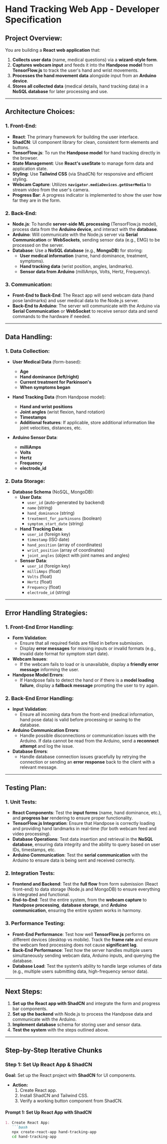 # Hand Tracking Web App - Developer Specification

## Project Overview:
You are building a **React web application** that:
1. **Collects user data** (name, medical questions) via a **wizard-style form**.
2. **Captures webcam input** and feeds it into the **Handpose model** from **TensorFlow.js** to track the user's hand and wrist movements.
3. **Processes the hand movement data** alongside input from an **Arduino device**.
4. **Stores all collected data** (medical details, hand tracking data) in a **NoSQL database** for later processing and use.

---

## Architecture Choices:

### 1. Front-End:
- **React**: The primary framework for building the user interface.
- **ShadCN**: UI component library for clean, consistent form elements and buttons.
- **TensorFlow.js**: To run the **Handpose model** for hand tracking directly in the browser.
- **State Management**: Use **React's useState** to manage form data and application state.
- **Styling**: Use **Tailwind CSS** (via ShadCN) for responsive and efficient styling.
- **Webcam Capture**: Utilizes **`navigator.mediaDevices.getUserMedia`** to stream video from the user's camera.
- **Progress Bar**: A progress indicator is implemented to show the user how far they are in the form.

### 2. Back-End:
- **Node.js**: To handle **server-side ML processing** (TensorFlow.js model), process data from the **Arduino device**, and interact with the **database**.
- **Arduino**: Will communicate with the Node.js server via **Serial Communication** or **WebSockets**, sending sensor data (e.g., EMG) to be processed on the server.
- **Database**: Use a **NoSQL database** (e.g., **MongoDB**) for storing:
  - **User medical information** (name, hand dominance, treatment, symptoms).
  - **Hand tracking data** (wrist position, angles, landmarks).
  - **Sensor data from Arduino** (milliAmps, Volts, Hertz, Frequency).

### 3. Communication:
- **Front-End to Back-End**: The React app will send webcam data (hand pose landmarks) and user medical data to the Node.js server.
- **Back-End to Arduino**: The server will communicate with the Arduino via **Serial Communication** or **WebSocket** to receive sensor data and send commands to the hardware if needed.

---

## Data Handling:

### 1. Data Collection:
- **User Medical Data** (form-based):
  - **Age**
  - **Hand dominance (left/right)**
  - **Current treatment for Parkinson's**
  - **When symptoms began**

- **Hand Tracking Data** (from Handpose model):
  - **Hand and wrist positions**
  - **Joint angles** (wrist flexion, hand rotation)
  - **Timestamps**
  - **Additional features**: If applicable, store additional information like joint velocities, distances, etc.

- **Arduino Sensor Data**:
  - **milliAmps**
  - **Volts**
  - **Hertz**
  - **Frequency**
  - **electrode_id**

### 2. Data Storage:
- **Database Schema** (NoSQL, MongoDB):
  - **User Data**:
    - `user_id` (auto-generated by backend)
    - `name` (string)
    - `hand_dominance` (string)
    - `treatment_for_parkinsons` (boolean)
    - `symptom_start_date` (string)
  - **Hand Tracking Data**:
    - `user_id` (foreign key)
    - `timestamp` (ISO date)
    - `hand_position` (array of coordinates)
    - `wrist_position` (array of coordinates)
    - `joint_angles` (object with joint names and angles)
  - **Sensor Data**:
    - `user_id` (foreign key)
    - `milliAmps` (float)
    - `Volts` (float)
    - `Hertz` (float)
    - `Frequency` (float)
    - `electrode_id` (string)

---

## Error Handling Strategies:

### 1. Front-End Error Handling:
- **Form Validation**:
  - Ensure that all required fields are filled in before submission.
  - Display **error messages** for missing inputs or invalid formats (e.g., invalid date format for symptom start date).
- **Webcam Issues**:
  - If the webcam fails to load or is unavailable, display a **friendly error message** informing the user.
- **Handpose Model Errors**:
  - If Handpose fails to detect the hand or if there is a **model loading failure**, display a **fallback message** prompting the user to try again.

### 2. Back-End Error Handling:
- **Input Validation**:
  - Ensure all incoming data from the front-end (medical information, hand pose data) is valid before processing or saving to the database.
- **Arduino Communication Errors**:
  - Handle possible disconnections or communication issues with the Arduino. If data cannot be read from the Arduino, send a **reconnect attempt** and log the issue.
- **Database Errors**:
  - Handle database connection issues gracefully by retrying the connection or sending an **error response** back to the client with a relevant message.

---

## Testing Plan:

### 1. Unit Tests:
- **React Components**: Test the **input forms** (name, hand dominance, etc.), and **progress bar** rendering to ensure proper functionality.
- **TensorFlow.js Integration**: Ensure that Handpose is correctly loading and providing hand landmarks in real-time (for both webcam feed and video processing).
- **Database Operations**: Test data insertion and retrieval in the **NoSQL database**, ensuring data integrity and the ability to query based on user IDs, timestamps, etc.
- **Arduino Communication**: Test the **serial communication** with the Arduino to ensure data is being sent and received correctly.

### 2. Integration Tests:
- **Frontend and Backend**: Test the **full flow** from form submission (React front-end) to data storage (Node.js and MongoDB) to ensure everything is integrated and functional.
- **End-to-End**: Test the entire system, from the **webcam capture** to **Handpose processing**, **database storage**, and **Arduino communication**, ensuring the entire system works in harmony.

### 3. Performance Testing:
- **Front-End Performance**: Test how well **TensorFlow.js** performs on different devices (desktop vs mobile). Track the **frame rate** and ensure the webcam feed processing does not cause **significant lag**.
- **Back-End Performance**: Test how the server handles multiple users simultaneously sending webcam data, Arduino inputs, and querying the database.
- **Database Load**: Test the system’s ability to handle large volumes of data (e.g., multiple users submitting data, high-frequency sensor data).

---

## Next Steps:
1. **Set up the React app with ShadCN** and integrate the form and progress bar components.
2. **Set up the backend** with Node.js to process the Handpose data and communicate with the Arduino.
3. **Implement database** schema for storing user and sensor data.
4. **Test the system** with the steps outlined above.

---

## Step-by-Step Iterative Chunks

### **Step 1: Set Up React App & ShadCN**
**Goal:** Set up the React project with **ShadCN** for UI components.
- **Action:** 
    1. Create React app.
    2. Install ShadCN and Tailwind CSS.
    3. Verify a working button component from ShadCN.

#### **Prompt 1: Set Up React App with ShadCN**
```markdown
1. Create React App:
   ```bash
   npx create-react-app hand-tracking-app
   cd hand-tracking-app